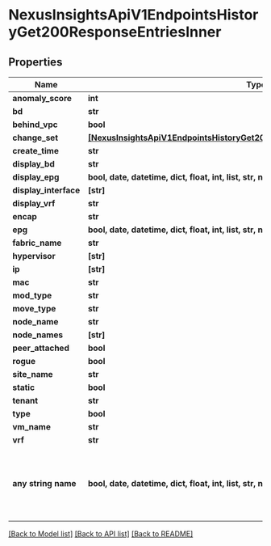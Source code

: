 # NexusInsightsApiV1EndpointsHistoryGet200ResponseEntriesInner


## Properties
Name | Type | Description | Notes
------------ | ------------- | ------------- | -------------
**anomaly_score** | **int** |  | [optional] 
**bd** | **str** |  | [optional] 
**behind_vpc** | **bool** |  | [optional] 
**change_set** | [**[NexusInsightsApiV1EndpointsHistoryGet200ResponseEntriesInnerChangeSetInner]**](NexusInsightsApiV1EndpointsHistoryGet200ResponseEntriesInnerChangeSetInner.md) |  | [optional] 
**create_time** | **str** |  | [optional] 
**display_bd** | **str** |  | [optional] 
**display_epg** | **bool, date, datetime, dict, float, int, list, str, none_type** |  | [optional] 
**display_interface** | **[str]** |  | [optional] 
**display_vrf** | **str** |  | [optional] 
**encap** | **str** |  | [optional] 
**epg** | **bool, date, datetime, dict, float, int, list, str, none_type** |  | [optional] 
**fabric_name** | **str** |  | [optional] 
**hypervisor** | **[str]** |  | [optional] 
**ip** | **[str]** |  | [optional] 
**mac** | **str** |  | [optional] 
**mod_type** | **str** |  | [optional] 
**move_type** | **str** |  | [optional] 
**node_name** | **str** |  | [optional] 
**node_names** | **[str]** |  | [optional] 
**peer_attached** | **bool** |  | [optional] 
**rogue** | **bool** |  | [optional] 
**site_name** | **str** |  | [optional] 
**static** | **bool** |  | [optional] 
**tenant** | **str** |  | [optional] 
**type** | **bool** |  | [optional] 
**vm_name** | **str** |  | [optional] 
**vrf** | **str** |  | [optional] 
**any string name** | **bool, date, datetime, dict, float, int, list, str, none_type** | any string name can be used but the value must be the correct type | [optional]

[[Back to Model list]](../README.md#documentation-for-models) [[Back to API list]](../README.md#documentation-for-api-endpoints) [[Back to README]](../README.md)


